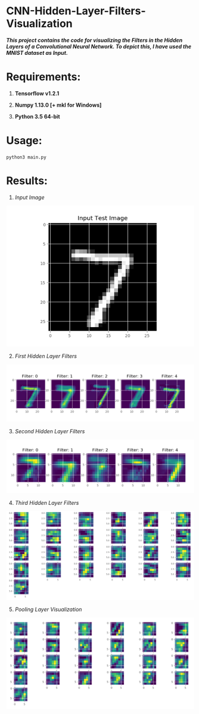 # CNN-Hidden-Layer-Filters-Visualization

***This project contains the code for visualizing the Filters in the Hidden Layers of a Convolutional Neural Network. To depict this, I have used the MNIST dataset as Input.***

# Requirements:

1. **Tensorflow v1.2.1**

2. **Numpy 1.13.0 [+ mkl for Windows]**

3. **Python 3.5 64-bit**


# Usage:

```
python3 main.py
```


# Results:

1. *Input Image*

![Output a1](Outputs/InputImage.png?raw=true "Output a1")

2. *First Hidden Layer Filters*

![Output a1](Outputs/FirstHiddenLayer.png?raw=true "Output a1")

3. *Second Hidden Layer Filters*

![Output a1](Outputs/SecondHiddenLayer.png?raw=true "Output a1")

4. *Third Hidden Layer Filters*

![Output a1](Outputs/ThirdHiddenLayer.png?raw=true "Output a1")  

5. *Pooling Layer Visualization*

![Output a1](Outputs/PoolingLayer.png?raw=true "Output a1")  


